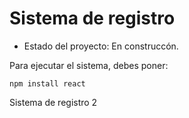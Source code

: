 <h1>Sistema de registro</h1>

- Estado del proyecto: En construccón.

Para ejecutar el sistema, debes poner:

```npm install react```

Sistema de registro 2
